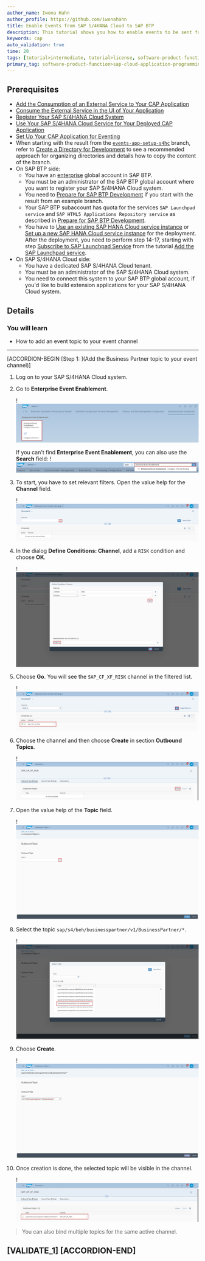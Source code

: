 ```yaml
---
author_name: Iwona Hahn
author_profile: https://github.com/iwonahahn
title: Enable Events from SAP S/4HANA Cloud to SAP BTP
description: This tutorial shows you how to enable events to be sent from your SAP S/4HANA Cloud system to SAP BTP.
keywords: cap
auto_validation: true
time: 20
tags: [tutorial>intermediate, tutorial>license, software-product-function>sap-cloud-application-programming-model, programming-tool>node-js, software-product>sap-business-technology-platform, software-product>sap-api-management, software-product>sap-hana-cloud, software-product>sap-s-4hana-cloud]
primary_tag: software-product-function>sap-cloud-application-programming-model
---
```


## Prerequisites
 - [Add the Consumption of an External Service to Your CAP Application](btp-app-ext-service-add-consumption)
 - [Consume the External Service in the UI of Your Application](btp-app-ext-service-consume-ui)
 - [Register Your SAP S/4HANA Cloud System](btp-app-ext-service-s4hc-register)
 - [Use Your SAP S/4HANA Cloud Service for Your Deployed CAP Application](btp-app-ext-service-s4hc-use)
 - [Set Up Your CAP Application for Eventing](btp-app-events-app-setup-s4hc)
 - When starting with the result from the [`events-app-setup-s4hc`](https://github.com/SAP-samples/cloud-cap-risk-management/tree/events-app-setup-s4hc) branch, refer to [Create a Directory for Development](btp-app-create-directory) to see a recommended approach for organizing directories and details how to copy the content of the branch.
 - On SAP BTP side:
    - You have an [enterprise](https://help.sap.com/viewer/65de2977205c403bbc107264b8eccf4b/Cloud/en-US/171511cc425c4e079d0684936486eee6.html) global account in SAP BTP.
    - You must be an administrator of the SAP BTP global account where you want to register your SAP S/4HANA Cloud system.
    - You need to [Prepare for SAP BTP Development](btp-app-prepare-btp) if you start with the result from an example branch.
    - Your SAP BTP subaccount has quota for the services `SAP Launchpad service` and `SAP HTML5 Applications Repository service` as described in [Prepare for SAP BTP Development](btp-app-prepare-btp).
    - You have to [Use an existing SAP HANA Cloud service instance](https://developers.sap.com/tutorials/btp-app-hana-cloud-setup.html#42a0e8d7-8593-48f1-9a0e-67ef7ee4df18) or [Set up a new SAP HANA Cloud service instance](https://developers.sap.com/tutorials/btp-app-hana-cloud-setup.html#3b20e31c-e9eb-44f7-98ed-ceabfd9e586e) for the deployment. After the deployment, you need to perform step 14-17, starting with step [Subscribe to SAP Launchpad Service](https://developers.sap.com/de/tutorials/btp-app-launchpad-service.html#57352c79-1a09-4054-a77d-626fac957404) from the tutorial [Add the SAP Launchpad service](btp-app-launchpad-service).
 - On SAP S/4HANA Cloud side:
    - You have a dedicated SAP S/4HANA Cloud tenant.
    - You must be an administrator of the SAP S/4HANA Cloud system.
    - You need to connect this system to your SAP BTP global account, if you'd like to build extension applications for your SAP S/4HANA Cloud system.


## Details
### You will learn
 - How to add an event topic to your event channel


---

[ACCORDION-BEGIN [Step 1: ](Add the Business Partner topic to your event channel)]
1. Log on to your SAP S/4HANA Cloud system.

2. Go to **Enterprise Event Enablement**.

      !![s4h12](s4h12.png)

      If you can't find **Enterprise Event Enablement**, you can also use the **Search** field:
         !![Search for Enterprise Event Enablement](s4h12_1.png)

3. To start, you have to set relevant filters. Open the value help for the **Channel** field.

      !![Channel Value Help](s4h12_2.png)

4. In the dialog **Define Conditions: Channel**, add a `RISK` condition and choose **OK**.

      !![Risk Condition](s4h12_3.png)

5. Choose **Go**. You will see the `SAP_CF_XF_RISK` channel in the filtered list.

      !![s4h13](s4h13.png)

4. Choose the channel and then choose **Create** in section **Outbound Topics**.

      !![s4h14](s4h14.png)

5. Open the value help of the **Topic** field.

      !![s4h15](s4h15.png)

6. Select the topic `sap/s4/beh/businesspartner/v1/BusinessPartner/*`.

      !![s4h16](s4h16.png)

7. Choose **Create**.

      !![s4h17](s4h17.png)

8. Once creation is done, the selected topic will be visible in the channel.

      !![s4h18](s4h18.png)

> You can also bind multiple topics for the same active channel.

[VALIDATE_1]
[ACCORDION-END]
---
